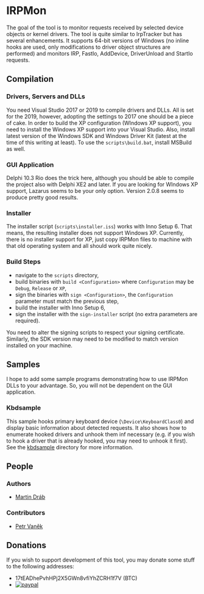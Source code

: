 # IRPMon

The goal of the tool is to monitor requests received by selected device objects or kernel drivers. The tool is quite similar to IrpTracker but has several enhancements. It supports 64-bit versions of Windows (no inline hooks are used, only modifications to driver object structures are performed) and monitors IRP, FastIo, AddDevice, DriverUnload and StartIo requests.

## Compilation

### Drivers, Servers and DLLs

You need Visual Studio 2017 or 2019 to compile drivers and DLLs. All is set for the 2019, however, adopting the settings to 2017 one should be a piece of cake. In order to build the XP configuration (WIndows XP support), you need to install the Windows XP support into your Visual Studio. Also, install latest version of the Windows SDK and Windows Driver Kit (latest at the time of this writing at least). To use the `scripts\build.bat`, install MSBuild as well.

### GUI Application

Delphi 10.3 Rio does the trick here, although you should be able to compile the project also with Delphi XE2 and later. If you are looking for WIndows XP support, Lazarus seems to be your only option. Version 2.0.8 seems to produce pretty good results.

### Installer

The installer script (`scripts\installer.iss`) works with Inno Setup 6. That means, the resulting installer does not support Windows XP. Currently, there is no installer support for XP, just copy IRPMon files to machine with that old operating system and all should work quite nicely.

### Build Steps

* navigate to the `scripts` directory,
* build binaries with `build <Configuration>` where `Configuration` may be `Debug`, `Release` or `XP`,
* sign the binaries with `sign <Configuration>`, the `Configuration` parameter must match the previous step,
* build the installer with Inno Setup 6,
* sign the installer with the `sign-installer` script (no extra parameters are required).

You need to alter the signing scripts to respect your signing certificate. Similarly, the SDK version may need to be modified to match version installed on your machine.

## Samples

I hope to add some sample programs demonstrating how to use IRPMon DLLs to your advantage. So, you will not be dependent on the GUI application.

### Kbdsample

This sample hooks primary keyboard device (`\Device\KeyboardClass0`) and display basic information about detected requests. It also shows how to enumerate hooked drivers and unhook them inf necessary (e.g. if you wish to hook a driver that is already hooked, you may need to unhook it first). See the [kbdsample](kbdsample) directory for more information.

## People

### Authors

* [Martin Dráb](https://github.com/MartinDrab "Martin Dráb")

### Contributors

* [Petr Vaněk](https://github.com/arkamar "Petr Vaněk")

## Donations

If you wish to support development of this tool, you may donate some stuff to the following addresses:

* 17tEADhePvhHPj2X5GWn8vfiYhZCRH1f7V (BTC)
* [![paypal](https://www.paypalobjects.com/en_US/i/btn/btn_donateCC_LG.gif)](https://www.paypal.com/cgi-bin/webscr?cmd=_donations&business=6QWP4WH49Y3Z2&item_name=IRPMon&currency_code=CZK&source=url)
